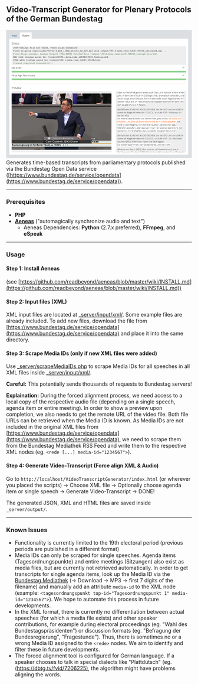 ## Video-Transcript Generator for Plenary Protocols of the German Bundestag

![Application Screenshot](_client/img/screenshot.png?raw=true)
Generates time-based transcripts from parliamentary protocols published via the Bundestag Open Data service ([https://www.bundestag.de/service/opendata](https://www.bundestag.de/service/opendata)).

-------------

### Prerequisites

* **PHP**
* [**Aeneas**](https://www.readbeyond.it/aeneas/) ("automagically synchronize audio and text")
    * Aeneas Dependencies: **Python** (2.7.x preferred), **FFmpeg**, and **eSpeak**

-------------

### Usage

#### Step 1: Install Aeneas

(see [https://github.com/readbeyond/aeneas/blob/master/wiki/INSTALL.md](https://github.com/readbeyond/aeneas/blob/master/wiki/INSTALL.md))

#### Step 2: Input files (XML)

XML input files are located at [_server/input/xml/](_server/input/xml/). Some example files are already included. To add new files, download the file from  [https://www.bundestag.de/service/opendata](https://www.bundestag.de/service/opendata) and place it into the same directory.

#### Step 3: Scrape Media IDs (only if new XML files were added)
Use [_server/scrapeMediaIDs.php](_server/scrapeMediaIDs.php) to scrape Media IDs for all speeches in all XML files inside [_server/input/xml/](_server/input/xml/).

**Careful:** This potentially sends thousands of requests to Bundestag servers!

**Explaination:**
During the forced alignment process, we need access to a local copy of the respective audio file (depending on a single speech, agenda item or entire meeting). In order to show a preview upon completion, we also needs to get the remote URL of the video file. Both file URLs can be retrieved when the Media ID is known. As Media IDs are not included in the original XML files from [https://www.bundestag.de/service/opendata](https://www.bundestag.de/service/opendata), we need to scrape them from the Bundestag Mediathek RSS Feed and write them to the respective XML nodes (eg. `<rede [...] media-id="1234567">`).

#### Step 4: Generate Video-Transcript (Force align XML & Audio)

Go to `http://localhost/VideoTranscriptGenerator/index.html` (or wherever you placed the scripts) -> Choose XML file -> Optionally choose agenda item or single speech -> Generate Video-Transcript -> DONE!

The generated JSON, XML and HTML files are saved inside `_server/output/`.

-----------------

### Known Issues

- Functionality is currently limited to the 19th electoral period (previous periods are published in a different format)
- Media IDs can only be scraped for single speeches. Agenda items (Tagesordnungspunkte) and entire meetings (Sitzungen) also exist as media files, but are currently not retrieved automatically. In order to get transcripts for single agenda items, look up the Media ID via the [Bundestag Mediathek](https://www.bundestag.de/mediathek) (-> Download -> MP3 -> first 7 digits of the filename) and manually add an attribute `media-id` to the XML node (example: `<tagesordnungspunkt top-id="Tagesordnungspunkt 1" media-id="1234567">`). We hope to automate this process in future developments.
- In the XML format, there is currently no differentiation between actual speeches (for which a media file exists) and other speaker contributions, for example during electoral proceedings (eg. "Wahl des Bundestagspräsidenten") or discussion formats (eg. "Befragung der Bundesregierung", "Fragestunde"). Thus, there is sometimes no or a wrong Media ID assigned to the `<rede>` nodes. We aim to identify and filter these in future developments.
- The forced alignment tool is configured for German language. If a speaker chooses to talk in special dialects like "Plattdütsch" (eg. [(https://dbtg.tv/fvid/7206225)](https://dbtg.tv/fvid/7206225), the algorithm might have problems aligning the words.